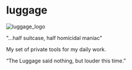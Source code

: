 # luggage

![luggage_logo](https://github.com/twosevenska/luggage/blob/master/the_luggage.jpg)

"...half suitcase, half homicidal maniac"

My set of private tools for my daily work.

“The Luggage said nothing, but louder this time.”
